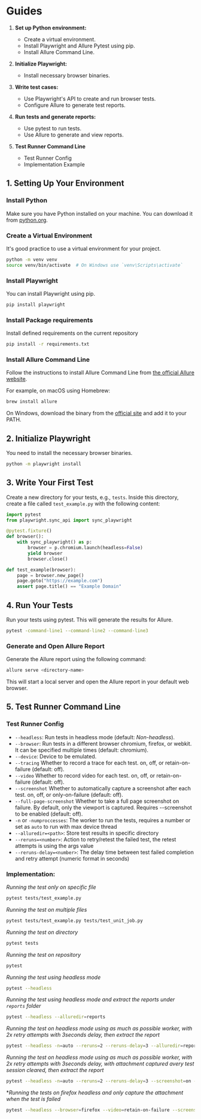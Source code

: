 # Guides
1. **Set up Python environment:**
   - Create a virtual environment.
   - Install Playwright and Allure Pytest using pip.
   - Install Allure Command Line.

2. **Initialize Playwright:**
   - Install necessary browser binaries.

3. **Write test cases:**
   - Use Playwright's API to create and run browser tests.
   - Configure Allure to generate test reports.

4. **Run tests and generate reports:**
   - Use pytest to run tests.
   - Use Allure to generate and view reports. 

5. **Test Runner Command Line**
   - Test Runner Config
   - Implementation Example


## 1. Setting Up Your Environment

### Install Python
Make sure you have Python installed on your machine. You can download it from [python.org](https://www.python.org/).

### Create a Virtual Environment
It's good practice to use a virtual environment for your project.

```bash
python -m venv venv
source venv/bin/activate  # On Windows use `venv\Scripts\activate`
```

### Install Playwright
You can install Playwright using pip.

```bash
pip install playwright
```

### Install Package requirements
Install defined requirements on the current repository 

```bash
pip install -r requirements.txt
```

### Install Allure Command Line
Follow the instructions to install Allure Command Line from [the official Allure website](https://docs.qameta.io/allure/#_get_started).

For example, on macOS using Homebrew:

```bash
brew install allure
```

On Windows, download the binary from the [official site](https://docs.qameta.io/allure/#_get_started) and add it to your PATH.

## 2. Initialize Playwright

You need to install the necessary browser binaries.

```bash
python -m playwright install
```

## 3. Write Your First Test

Create a new directory for your tests, e.g., `tests`. Inside this directory, create a file called `test_example.py` with the following content:

```python
import pytest
from playwright.sync_api import sync_playwright

@pytest.fixture()
def browser():
    with sync_playwright() as p:
        browser = p.chromium.launch(headless=False)
        yield browser
        browser.close()

def test_example(browser):
    page = browser.new_page()
    page.goto("https://example.com")
    assert page.title() == "Example Domain"
```

## 4. Run Your Tests

Run your tests using pytest. This will generate the results for Allure.

```bash
pytest -command-line1 --command-line2 --command-line3
```

### Generate and Open Allure Report

Generate the Allure report using the following command:

```bash
allure serve <directory-name>
```

This will start a local server and open the Allure report in your default web browser.


## 5. Test Runner Command Line
   
### Test Runner Config
- `--headless`: Run tests in headless mode (default: _Non-headless_). 
- `--browser`: Run tests in a different browser chromium, firefox, or webkit. It can be specified multiple times (default: chromium).   
- `--device`: Device to be emulated.  
- `--tracing` Whether to record a trace for each test. on, off, or retain-on-failure (default: off). 
- `--video` Whether to record video for each test. on, off, or retain-on-failure (default: off). 
- `--screenshot` Whether to automatically capture a screenshot after each test. on, off, or only-on-failure (default: off). 
- `--full-page-screenshot` Whether to take a full page screenshot on failure. By default, only the viewport is captured. Requires --screenshot to be enabled (default: off).
- `-n` or `-numproccesses`: The worker to run the tests, requires a number or set as `auto` to run with max device thread
- `--alluredir=<path>`: Store test results in specific directory
- `--reruns=<number>`: Action to retry/retest the failed test, the retest attempts is using the args value
- `--reruns-delay=<number>`: The delay time between test failed completion and retry attempt (numeric format in seconds)


### Implementation:

*Running the test only on specific file*
```bash
pytest tests/test_example.py
```

*Running the test on multiple files*
```bash
pytest tests/test_example.py tests/test_unit_job.py
```

*Running the test on directory*
```bash
pytest tests
```

*Running the test on repository*
```bash
pytest 
```

*Running the test using headless mode*
```bash
pytest --headless
```

*Running the test using headless mode and extract the reports under `reports` folder*
```bash
pytest --headless --alluredir=reports
```

*Running the test on headless mode using as much as possible worker, with 2x retry attempts with 3seconds delay, then extract the report*
```bash
pytest --headless -n=auto --reruns=2 --reruns-delay=3 --alluredir=reports 
```

*Running the test on headless mode using as much as possible worker, with 2x retry attempts with 3seconds delay, with attachment captured avery test session cleared, then extract the report*
```bash
pytest --headless -n=auto --reruns=2 --reruns-delay=3 --screenshot=on --alluredir=reports 
```
**Running the tests on firefox headless and only capture the attachment when the test is failed*
```bash
pytest --headless --browser=firefox --video=retain-on-failure --screenshot=only-on-failure --full-page-screenshot=on
```

